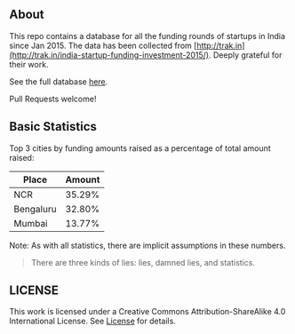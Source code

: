
About
------
This repo contains a database for all the funding rounds of startups in India since Jan 2015. The data has been collected from [http://trak.in](http://trak.in/india-startup-funding-investment-2015/). Deeply grateful for their work.

See the full database [here](https://github.com/ducky427/india_funding_rounds/blob/master/funding.csv).

Pull Requests welcome!

Basic Statistics
-----------------

Top 3 cities by funding amounts raised as a percentage of total amount raised:

| Place     | Amount |
| --------- | ------ |
| NCR       | 35.29% |
| Bengaluru | 32.80% |
| Mumbai    | 13.77% |

Note: As with all statistics, there are implicit assumptions in these numbers.

> There are three kinds of lies: lies, damned lies, and statistics.

LICENSE
--------

This work is licensed under a Creative Commons Attribution-ShareAlike 4.0 International License. See [License](https://github.com/ducky427/india_funding_rounds/blob/master/LICENSE) for details.
